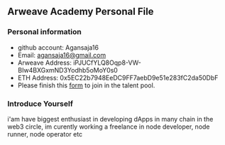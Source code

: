 ## Arweave Academy Personal File

### Personal information

- github account: Agansaja16
- Email: agansaja16@gmail.com
- Arweave Address: iPJUCfYLQ8Oqp8-VW-BIw4BXGxmND3Yodhb5oMoY0s0
- ETH Address: 0x5EC22b7948EeDC9FF7aebD9e51e283fC2da50DbF
- Please finish this [form](https://docs.google.com/forms/d/e/1FAIpQLSfWA5fIIcBgmRppm3jNz5vmf9Mai_QMVil-2pO4r7YKn_Zhtw/viewform?usp=sf_link) to join in the talent pool.

### Introduce Yourself
 i'am have biggest enthusiast in developing dApps in many chain in the web3 circle, im curently working a freelance in node developer, node runner, node operator etc
